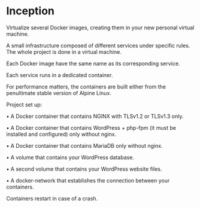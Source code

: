 # Inception

Virtualize several Docker images, creating them in your new personal virtual machine.

A small infrastructure composed of different services under specific rules. The whole project is done in a virtual machine.

Each Docker image have the same name as its corresponding service.

Each service runs in a dedicated container.

For performance matters, the containers are built either from the penultimate stable version of Alpine Linux.

Project set up:

• A Docker container that contains NGINX with TLSv1.2 or TLSv1.3 only.

• A Docker container that contains WordPress + php-fpm (it must be installed and configured) only without nginx.

• A Docker container that contains MariaDB only without nginx.

• A volume that contains your WordPress database.

• A second volume that contains your WordPress website files.

• A docker-network that establishes the connection between your containers.

Containers restart in case of a crash.
